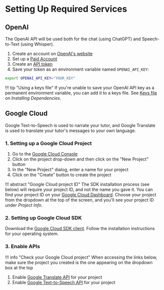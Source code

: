 # Setting Up Required Services

## OpenAI
The OpenAI API will be used both for the chat (using ChatGPT) and Speech-to-Text (using Whisper).

1. Create an account on [OpenAI's website](https://openai.com/)
2. Set up a [Paid Account](https://platform.openai.com/account/billing/overview)
3. Create an [API token](https://platform.openai.com/account/api-keys)
4. Save your token as an environment variable named `OPENAI_API_KEY`:
```bash
export OPENAI_API_KEY="YOUR_KEY"
```
!!! tip "Using a keys file"
    If you're unable to save your OpenAI API key as a permanent environment variable, you can add it to 
    a keys file. See [Keys file](install.md#keys-file) on _Installing Dependencies_.


## Google Cloud
Google Text-to-Speech is used to narrate your tutor, and 
Google Translate is used to translate your tutor's messages to your own language.

### 1. Setting up a Google Cloud Project
1. Go to the [Google Cloud Console](https://console.cloud.google.com/) 
2. Click on the project drop-down and then click on the "New Project" button 
3. In the "New Project" dialog, enter a name for your project
4. Click on the "Create" button to create the project

!!! abstract "Google Cloud project ID"
    The SDK installation process (see below) will require your project ID, and not the name you gave it.
    You can find your project ID on your [Google Cloud Dashboard](https://console.cloud.google.com/home/dashboard).
    Choose your project from the dropdown at the top of the screen, and you'll see your project ID under _Project Info_.

### 2. Setting up Google Cloud SDK
Download the [Google Cloud SDK client](https://cloud.google.com/sdk/docs/install-sdk). 
Follow the installation instructions for your operating system.

### 3. Enable APIs

!!! info "Check your Google Cloud project"
    When accessing the links below, make sure the project you created is the one appearing on the dropdown box at the top

1. Enable [Google Translate API](https://console.cloud.google.com/marketplace/product/google/translate.googleapis.com) for your project
2. Enable [Google Text-to-Speech API](https://console.cloud.google.com/marketplace/product/google/texttospeech.googleapis.com) for your project

